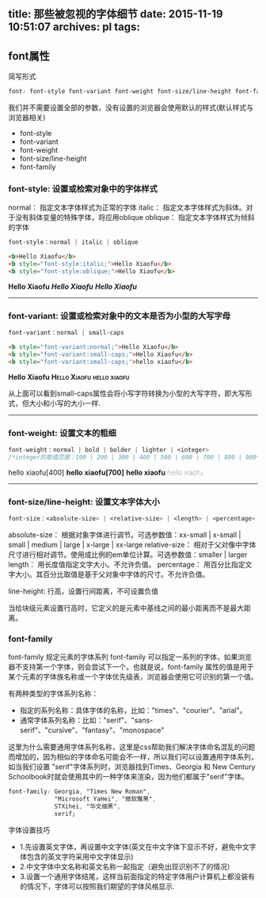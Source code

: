 title: 那些被忽视的字体细节
date: 2015-11-19 10:51:07
archives: pl
tags:
---

## font属性

简写形式

```css
font: font-style font-variant font-weight font-size/line-height font-family|caption|icon|menu|message-box|small-caption|status-bar|initial|inherit;
```
我们并不需要设置全部的参数，没有设置的浏览器会使用默认的样式(默认样式与浏览器相关)

<!-- more -->

* font-style
* font-variant
* font-weight
* font-size/line-height
* font-family

### font-style: 设置或检索对象中的字体样式

normal：
指定文本字体样式为正常的字体
italic：
指定文本字体样式为斜体。对于没有斜体变量的特殊字体，将应用oblique
oblique：
指定文本字体样式为倾斜的字体

```css
font-style：normal | italic | oblique
```
```html
<b>Hello Xiaofu</b> 
<b style="font-style:italic;">Hello Xiaofu</b> 
<b style="font-style:oblique;">Hello Xiaofu</b>
```

<b>Hello Xiaofu</b> <b style="font-style:italic;">Hello Xiaofu</b> <b style="font-style:oblique;">Hello Xiaofu</b>
<hr>

### font-variant: 设置或检索对象中的文本是否为小型的大写字母

```css
font-variant：normal | small-caps
```

```html
<b style="font-variant:normal;">Hello Xiaofu</b> 
<b style="font-variant:small-caps;">Hello Xiaofu</b> 
<b style="font-variant:small-caps;">hello xiaofu</b>
```
<b style="font-variant:normal;">Hello Xiaofu</b> <b style="font-variant:small-caps;">Hello Xiaofu</b> <b style="font-variant:small-caps;">hello xiaofu</b>


从上面可以看到small-caps属性会将小写字符转换为小型的大写字符，即大写形式，但大小和小写的大小一样.
<hr>

### font-weight: 设置文本的粗细

```css
font-weight：normal | bold | bolder | lighter | <integer>
/*integer的取值范围：100 | 200 | 300 | 400 | 500 | 600 | 700 | 800 | 900*/
```

<span style="font-weight:normal;">hello xiaofu[400]</span> 
<span style="font-weight:bold;">hello xiaofu[700]</span> 
<span style="font-weight:bolder;">hello xiaofu</span> 
<span style="font-weight:lighter;">hello xiaofu</span>
<hr>

### font-size/line-height: 设置文本字体大小

```css
font-size：<absolute-size> | <relative-size> | <length> | <percentage>
```

absolute-size：
根据对象字体进行调节。可选参数值：xx-small | x-small | small | medium | large | x-large | xx-large
relative-size：
相对于父对像中字体尺寸进行相对调节。使用成比例的em单位计算。可选参数值：smaller | larger
length：
用长度值指定文字大小。不允许负值。
percentage：
用百分比指定文字大小。其百分比取值是基于父对象中字体的尺寸。不允许负值。

line-height: 行高，设置行间距离，不可设置负值

当给块级元素设置行高时，它定义的是元素中基线之间的最小距离而不是最大距离。

### font-family

font-family 规定元素的字体系列
font-family 可以指定一系列的字体，如果浏览器不支持第一个字体，则会尝试下一个。也就是说，font-family 属性的值是用于某个元素的字体族名称或一个字体优先级表，浏览器会使用它可识别的第一个值。

有两种类型的字体系列名称：

* 指定的系列名称：具体字体的名称，比如："times"、"courier"、"arial"。
* 通常字体系列名称：比如："serif"、"sans-serif"、"cursive"、"fantasy"、"monospace"

这里为什么需要通用字体系列名称，这里是css帮助我们解决字体命名混乱的问题而增加的，因为相似的字体命名可能会不一样，所以我们可以设置通用字体系列，如当我们设置 "serif"字体系列时，浏览器找到Times、Georgia 和 New Century Schoolbook时就会使用其中的一种字体来渲染，因为他们都属于"serif"字体。


```css
font-family: Georgia, "Times New Roman", 
             "Microsoft YaHei", "微软雅黑", 
             STXihei, "华文细黑", 
             serif;
```

字体设置技巧

* 1.先设置英文字体，再设置中文字体(英文在中文字体下显示不好，避免中文字体包含的英文字符采用中文字体显示)
* 2.中文字体中文名称和英文名称一起指定（避免出现识别不了的情况）
* 3.设置一个通用字体结尾，这样当前面指定的特定字体用户计算机上都没装有的情况下，字体可以按照我们期望的字体风格显示.







